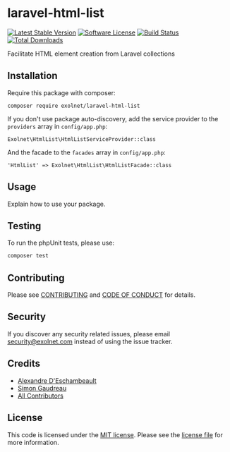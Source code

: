# laravel-html-list

[![Latest Stable Version](https://poser.pugx.org/eXolnet/laravel-html-list/v/stable?format=flat-square)](https://packagist.org/packages/eXolnet/laravel-html-list)
[![Software License](https://img.shields.io/badge/license-MIT-brightgreen.svg?style=flat-square)](LICENSE)
[![Build Status](https://img.shields.io/github/workflow/status/eXolnet/laravel-html-list/tests?label=tests&style=flat-square)](https://github.com/eXolnet/laravel-html-list/actions?query=workflow%3Atests)
[![Total Downloads](https://img.shields.io/packagist/dt/eXolnet/laravel-html-list.svg?style=flat-square)](https://packagist.org/packages/eXolnet/laravel-html-list)

Facilitate HTML element creation from Laravel collections

## Installation

Require this package with composer:

```
composer require exolnet/laravel-html-list
```

If you don't use package auto-discovery, add the service provider to the ``providers`` array in `config/app.php`:

```
Exolnet\HtmlList\HtmlListServiceProvider::class
```

And the facade to the ``facades`` array in `config/app.php`: 

```
'HtmlList' => Exolnet\HtmlList\HtmlListFacade::class
```

## Usage

Explain how to use your package.

## Testing

To run the phpUnit tests, please use:

``` bash
composer test
```

## Contributing

Please see [CONTRIBUTING](CONTRIBUTING.md) and [CODE OF CONDUCT](CODE_OF_CONDUCT.md) for details.

## Security

If you discover any security related issues, please email security@exolnet.com instead of using the issue tracker.

## Credits

- [Alexandre D'Eschambeault](https://github.com/xel1045)
- [Simon Gaudreau](https://github.com/Gandhi11)
- [All Contributors](../../contributors)

## License

This code is licensed under the [MIT license](http://choosealicense.com/licenses/mit/). 
Please see the [license file](LICENSE) for more information.
